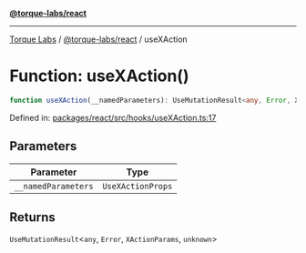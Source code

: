 [**@torque-labs/react**](../../../@torque-labs/react/README.md)

***

[Torque Labs](../../../README.md) / [@torque-labs/react](../README.md) / useXAction

# Function: useXAction()

```ts
function useXAction(__namedParameters): UseMutationResult<any, Error, XActionParams, unknown>
```

Defined in: [packages/react/src/hooks/useXAction.ts:17](https://github.com/torque-labs/monorepo/blob/9238a1f6167cf2d739205996110f18c02ed8a04f/packages/react/src/hooks/useXAction.ts#L17)

## Parameters

| Parameter | Type |
| ------ | ------ |
| `__namedParameters` | `UseXActionProps` |

## Returns

`UseMutationResult`\<`any`, `Error`, `XActionParams`, `unknown`\>

